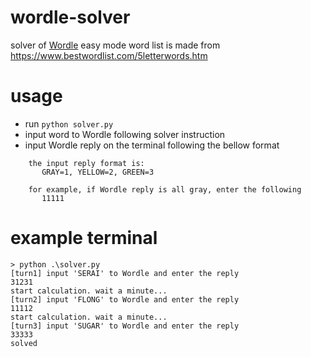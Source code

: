 # wordle-solver
solver of [Wordle](https://www.powerlanguage.co.uk/wordle/) easy mode
word list is made from https://www.bestwordlist.com/5letterwords.htm

# usage
* run `python solver.py`
* input word to Wordle following solver instruction
* input Wordle reply on the terminal following the bellow format
```
    the input reply format is:
       GRAY=1, YELLOW=2, GREEN=3
    
    for example, if Wordle reply is all gray, enter the following
       11111
```

# example terminal
```
> python .\solver.py
[turn1] input 'SERAI' to Wordle and enter the reply
31231
start calculation. wait a minute...
[turn2] input 'FLONG' to Wordle and enter the reply
11112
start calculation. wait a minute...
[turn3] input 'SUGAR' to Wordle and enter the reply
33333
solved
```
